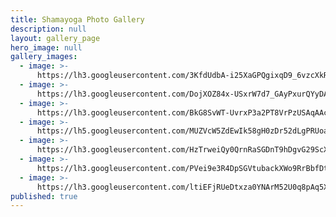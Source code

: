 ```yaml
---
title: Shamayoga Photo Gallery
description: null
layout: gallery_page
hero_image: null
gallery_images:
  - image: >-
      https://lh3.googleusercontent.com/3KfdUdbA-i25XaGPQgixqD9_6vzcXkRpjT4tPa1GuHOs_NvZVElSFr6_K3yDAm_E4D9UeOGm2gOQqbqp8Q=s0-rj-l80-e30#.jpg
  - image: >-
      https://lh3.googleusercontent.com/DojXOZ84x-USxrW7d7_GAyPxurQYyDAZDOCkoKB8eJQplekH-64ag1_YI3cbywnZVEjbg94zr55t27AbHg=s0-rj-l80-e30#.jpg
  - image: >-
      https://lh3.googleusercontent.com/BkG8SvWT-UvrxP3a2PT8VrPzUSAqAAcxuPM5er-SnTELHK7Mls0BuVFJDF1ALd-mNCiQc18Nv_HdOriZ3A=s0-rj-l80-e30#.jpg
  - image: >-
      https://lh5.googleusercontent.com/MUZVcW5ZdEwIk58gH0zDr52dLgPRUoakPLDSMAK1U72DGOd-g-ttqVyD9vEGFmzpuOb9Ax1xcSmEC7UqFg=s0-rj-l80-e30#.jpg
  - image: >-
      https://lh3.googleusercontent.com/HzTrweiQy0QrnRaSGDnT9hDgvG29ScXU0a61xhqbX4t26VhfMd43-ecrVoEEK_SNyDokq6Zl6rfoDzodJw=s0-rj-l80-e30#.jpg
  - image: >-
      https://lh3.googleusercontent.com/PVei9e3R4DpSGVtubackXWo9RrBbfDtFW0D258OcDuccuTaN4roVMx76ng1bRug1QVWqWZw2o_0xIS1YdQ=s0-rj-l80-e30#.jpg
  - image: >-
      https://lh3.googleusercontent.com/ltiEFjRUeDtxza0YNArM52U0q8pAq5XCcUqZ-sw1dk84thcq3lQRLAX9HisC-2HihMn0gVRdGE0IitqX6g=s0-rj-l80-e30#.jpg
published: true
---
```

